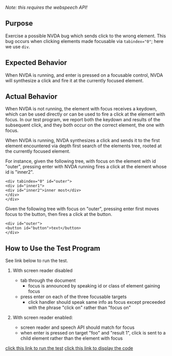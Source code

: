
_Note: this requires the webspeech API!_

## Purpose

Exercise a possible NVDA bug which sends click to the wrong element.
This bug occurs when clicking elements made focusable via `tabindex="0"`; here we use `div`.


## Expected Behavior
When NVDA is running, and enter is pressed on a focusable control, NVDA will synthesize a click and fire it at the currently focused element.

## Actual Behavior

When NVDA is not running, the element with focus receives a keydown, which can be used directly or can be used to fire a click at the element with focus.
In our test program, we report both the keydown and results of the subsequent click, and they both occur on the correct element, the one with focus.

When NVDA is running, NVDA synthesizes a click and sends it to the first element encountered via depth first search of the elements tree, rooted at the currently focused element.

For instance, given the following tree, with focus on the element with id "outer", pressing enter with NVDA running fires a click at the element whose id is "inner2".

```
<div tabindex="0" id="outer">
<div id="inner1">
<div id="inner2">inner most</div>
</div>
</div>
```

Given the following tree with focus on "outer", pressing enter first moves focus to the button, then fires a click at the button.

```
<div id="outer">
<button id="button">text</button>
</div>
```


## How to Use the Test Program

See link below to run the test.

1. With screen reader disabled
	- tab through the document
		+ focus is announced by speaking id or class of element gaining focus
	- press enter on each of the three focusable targets
		+ click handler should speak same info as focus except preceeded with the phrase "click on" rather than "focus on"

2. With screen reader enabled:
	- screen reader and speech API should match for focus
	- when enter is pressed on target "foo" and "result 1", click is sent to a child element rather than the element with focus

[click this link to run the test](https://RichCaloggero.github.io/test/click-test.html)
[click this link to display the code](https://RichCaloggero.githubusercontent.com/test/master/blob/click-test.html)
